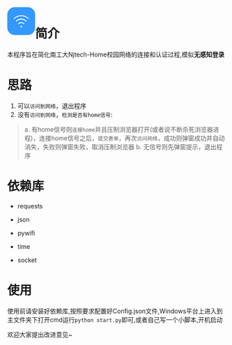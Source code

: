 <img src="./wifi.ico"  style="float: left;" />

# 简介

本程序旨在简化南工大Njtech-Home校园网络的连接和认证过程,模拟**无感知登录**

# 思路

1. 可以`访问到网络`，退出程序
2. 没有`访问到网络`，`检测是否有home信号`:
>a. 有home信号则`连接home`并且压制浏览器打开(或者说不断杀死浏览器进程)，连接home信号之后，`提交表单`，再次`访问网络`，成功则弹窗成功并自动消失，失败则弹窗失败，取消压制浏览器
>b. 无信号则先弹窗提示，退出程序

# 依赖库

- requests

- json
- pywifi
- time
- socket

# 使用

使用前请安装好依赖库,按照要求配置好Config.json文件,Windows平台上进入到主文件夹下打开cmd运行`python start.py`即可,或者自己写一个小脚本,开机启动

欢迎大家提出改进意见~

